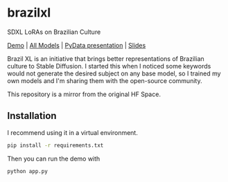 # brazilxl

SDXL LoRAs on Brazilian Culture

[Demo](https://huggingface.co/spaces/lucianosb/brazilxl-demo) | [All Models](https://huggingface.co/collections/lucianosb/brazil-xl-66a0d5c784cb271417ad3568) | [PyData presentation](https://www.youtube.com/live/TBgdYjGPpO4?si=OzjjqKJJ2S2MwPd6) | [Slides](https://lucianosb.github.io/brazilxl/)

Brazil XL is an initiative that brings better representations of Brazilian culture to Stable Diffusion. I started this when I noticed some keywords would not generate the desired subject on any base model, so I trained my own models and I'm sharing them with the open-source community.

This repository is a mirror from the original HF Space.

## Installation

I recommend using it in a virtual environment.

```bash
pip install -r requirements.txt
```

Then you can run the demo with

```bash
python app.py
```
